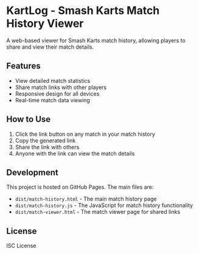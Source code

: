 # KartLog - Smash Karts Match History Viewer

A web-based viewer for Smash Karts match history, allowing players to share and view their match details.

## Features

- View detailed match statistics
- Share match links with other players
- Responsive design for all devices
- Real-time match data viewing

## How to Use

1. Click the link button on any match in your match history
2. Copy the generated link
3. Share the link with others
4. Anyone with the link can view the match details

## Development

This project is hosted on GitHub Pages. The main files are:

- `dist/match-history.html` - The main match history page
- `dist/match-history.js` - The JavaScript for match history functionality
- `dist/match-viewer.html` - The match viewer page for shared links

## License

ISC License 